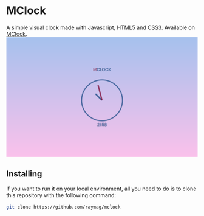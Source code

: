 # MClock
A simple visual clock made with Javascript, HTML5 and CSS3. Available on [MClock](https://mclock.netlify.com/).
![MClock](https://raw.githubusercontent.com/raymag/mclock/master/assets/img/screenshot.png)

## Installing
If you want to run it on your local environment, all you need to do is to clone this repository with the following command:  
```bash
git clone https://github.com/raymag/mclock
```
